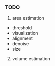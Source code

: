 ### TODO

1. area estimation
- threshold
- visualization
- alignment
- denoise
- size

2. volume estimation
